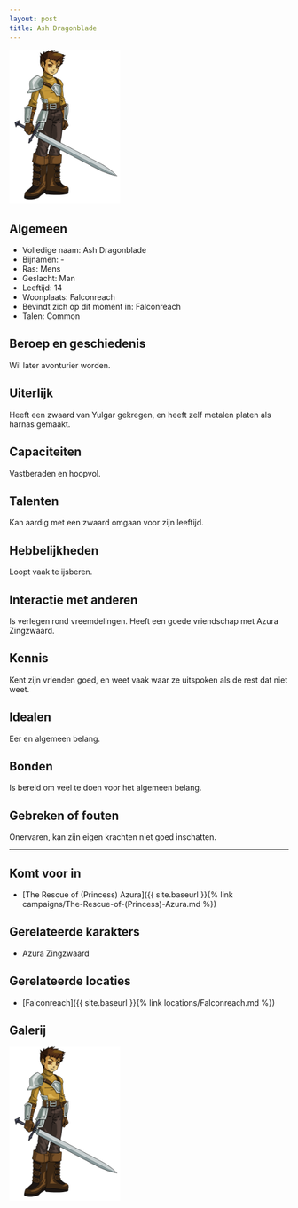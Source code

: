 ```yaml
---
layout: post
title: Ash Dragonblade
---
```


<img src="../images/Ash Dragonblade.png" alt="Ash Dragonblade" width=200>

## Algemeen
* Volledige naam: Ash Dragonblade
* Bijnamen: -
* Ras: Mens
* Geslacht: Man
* Leeftijd: 14
* Woonplaats: Falconreach
* Bevindt zich op dit moment in: Falconreach
* Talen: Common

## Beroep en geschiedenis
Wil later avonturier worden.

## Uiterlijk
Heeft een zwaard van Yulgar gekregen, en heeft zelf metalen platen als harnas gemaakt.

## Capaciteiten
Vastberaden en hoopvol.

## Talenten
Kan aardig met een zwaard omgaan voor zijn leeftijd.

## Hebbelijkheden
Loopt vaak te ijsberen.

## Interactie met anderen
Is verlegen rond vreemdelingen. Heeft een goede vriendschap met Azura Zingzwaard.

## Kennis
Kent zijn vrienden goed, en weet vaak waar ze uitspoken als de rest dat niet weet.

## Idealen
Eer en algemeen belang.

## Bonden
Is bereid om veel te doen voor het algemeen belang.

## Gebreken of fouten
Onervaren, kan zijn eigen krachten niet goed inschatten.

---

## Komt voor in
* [The Rescue of (Princess) Azura]({{ site.baseurl }}{% link campaigns/The-Rescue-of-(Princess)-Azura.md %})

## Gerelateerde karakters
* Azura Zingzwaard

## Gerelateerde locaties
* [Falconreach]({{ site.baseurl }}{% link locations/Falconreach.md %})

## Galerij
<img src="../images/Ash Dragonblade.png" alt="Ash Dragonblade" width=200>